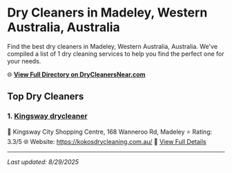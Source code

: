 # Dry Cleaners in Madeley, Western Australia, Australia

Find the best dry cleaners in Madeley, Western Australia, Australia. We've compiled a list of 1 dry cleaning services to help you find the perfect one for your needs.

🌐 **[View Full Directory on DryCleanersNear.com](https://drycleanersnear.com/city/Australia/Western%20Australia/Madeley)**

## Top Dry Cleaners

### 1. [Kingsway drycleaner](https://drycleanersnear.com/dryCleaner/68ad16a91d9ee695c92532ac/kingsway-drycleaner)
📍 Kingsway City Shopping Centre, 168 Wanneroo Rd, Madeley
⭐ Rating: 3.3/5
🌐 Website: https://kokosdrycleaning.com.au/
🔗 [View Full Details](https://drycleanersnear.com/dryCleaner/68ad16a91d9ee695c92532ac/kingsway-drycleaner)


---

*Last updated: 8/29/2025*
